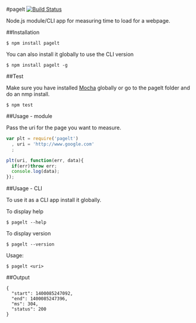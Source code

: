 #pagelt [![Build Status](https://travis-ci.org/zrrrzzt/pagelt.svg?branch=master)](https://travis-ci.org/zrrrzzt/pagelt)

Node.js module/CLI app for measuring time to load for a webpage.

##Installation

```
$ npm install pagelt
```

You can also install it globally to use the CLI version

```
$ npm install pagelt -g
```

##Test

Make sure you have installed [Mocha](http://visionmedia.github.io/mocha/) globally or go to the pagelt folder and do an nmp install.

```
$ npm test
```

##Usage - module

Pass the uri for the page you want to measure.

```javascript
var plt = require('pagelt')
  , uri = 'http://www.google.com' 
  ;

plt(uri, function(err, data){
  if(err)throw err;
  console.log(data);
});
```

##Usage - CLI

To use it as a CLI app install it globally.

To display help

```
$ pagelt --help
```

To display version

```
$ pagelt --version
```

Usage:

```
$ pagelt <uri>
```

##Output

```
{
  "start": 1400085247092,
  "end": 1400085247396,
  "ms": 304,
  "status": 200
}
```